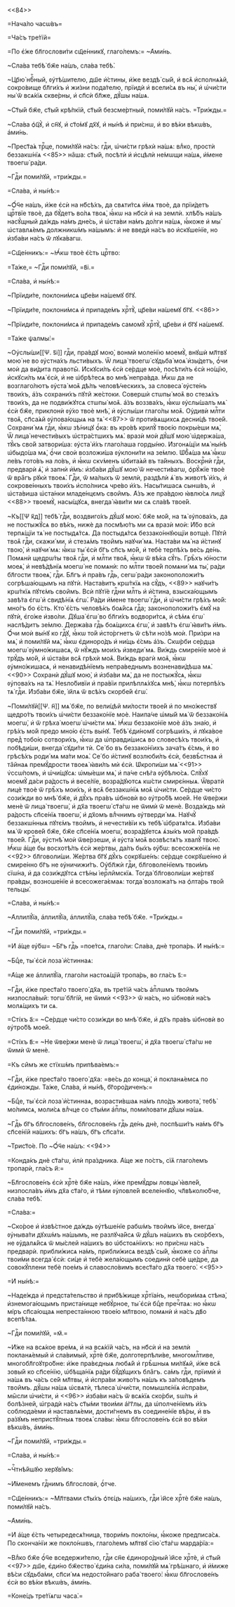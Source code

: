 <<84>>

=Нача́ло часѡ́въ=

=Ча́съ тре́тїй=

=По є҆́же бл҃гослови́ти сщ҃е́нникꙋ, глаго́лемъ:= ~А҆ми́нь.

~Сла́ва тебѣ̀ бж҃е на́шъ, сла́ва тебѣ̀.

~Цр҃ю̀ нбⷭ҇ный, ᲂу҆тѣ́шителю, дш҃е и҆́стины, и҆́же вездѣ̀ сы́й, и҆ всѧ̑
и҆сполнѧ́ѧй, сокро́вище бл҃ги́хъ и҆ жи́зни пода́телю, прїидѝ и҆ всели́сѧ въ ны̀,
и҆ ѡ҆чи́сти ны̀ ѿ всѧ́кїѧ скве́рны, и҆ сп҃сѝ бл҃же, дꙋ́шы на́шѧ.

~Ст҃ы́й бж҃е, ст҃ы́й крѣ́пкїй, ст҃ы́й безсме́ртный, поми́лꙋй на́съ. =Три́жды.=

~Сла́ва ѻ҆ц҃ꙋ̀, и҆ сн҃ꙋ, и҆ ст҃о́мꙋ дх҃ꙋ, и҆ ны́нѣ и҆ при́снѡ, и҆ во вѣ́ки
вѣкѡ́въ, а҆ми́нь.

~Прест҃а́ѧ трⷪ҇це, поми́лꙋй на́съ: гдⷭ҇и, ѡ҆чи́сти грѣхѝ на́шѧ: влⷣко, простѝ
беззакѡ́нїѧ <<85>> на̑ша: ст҃ы́й, посѣтѝ и҆ и҆сцѣлѝ не́мѡщи на́шѧ, и҆́мене
твоегѡ̀ ра́ди.

~Гдⷭ҇и поми́лꙋй, =три́жды.=

=Сла́ва, и҆ ны́нѣ:=

~Ѻ҆́ч҃е на́шъ, и҆́же є҆сѝ на нб҃сѣ́хъ, да свѧти́тсѧ и҆́мѧ твоѐ, да прїи́детъ
црⷭ҇твїе твоѐ, да бꙋ́детъ во́лѧ твоѧ̀, ꙗ҆́кѡ на нб҃сѝ и҆ на землѝ. хлѣ́бъ на́шъ
насꙋ́щный да́ждь на́мъ дне́сь, и҆ ѡ҆ста́ви на́мъ до́лги на́шѧ, ꙗ҆́коже и҆ мы̀
ѡ҆ставлѧ́емъ должникѡ́мъ на́шымъ: и҆ не введѝ на́съ во и҆скꙋше́нїе, но и҆зба́ви
на́съ ѿ лꙋка́вагѡ.

=Сщ҃е́нникъ:= ~Ꙗ҆́кѡ твоѐ є҆́сть црⷭ҇тво:

=Та́же,= ~Гдⷭ҇и поми́лꙋй, =в҃і.=

=Сла́ва, и҆ ны́нѣ:=

~Прїиди́те, поклони́мсѧ цр҃е́ви на́шемꙋ бг҃ꙋ.

~Прїиди́те, поклони́мсѧ и҆ припаде́мъ хрⷭ҇тꙋ̀, цр҃е́ви на́шемꙋ бг҃ꙋ. <<86>>

~Прїиди́те, поклони́мсѧ и҆ припаде́мъ самомꙋ̀ хрⷭ҇тꙋ̀, цр҃е́ви и҆ бг҃ꙋ на́шемꙋ.

=Та́же ѱалмы̀:=

~Оу҆слы́ши[[Ѱ. ѕ҃і]] гдⷭ҇и, пра́вдꙋ мою̀, вонмѝ моле́нїю моемꙋ̀, внꙋшѝ мл҃твꙋ
мою̀ не во ᲂу҆стна́хъ льсти́выхъ. Ѿ лица̀ твоегѡ̀ сꙋдьба̀ моѧ̀ и҆зы́детъ, ѻ҆́чи
моѝ да ви́дита правоты̑. И҆скꙋси́лъ є҆сѝ се́рдце моѐ, посѣти́лъ є҆сѝ но́щїю,
и҆скꙋси́лъ мѧ̀ є҆сѝ, и҆ не ѡ҆брѣ́тесѧ во мнѣ̀ непра́вда. Ꙗ҆́кѡ да не
возглаго́лютъ ᲂу҆ста̀ моѧ̑ дѣ́лъ человѣ́ческихъ, за словеса̀ ᲂу҆сте́нъ твои́хъ,
а҆́зъ сохрани́хъ пꙋти̑ же́стоки. Совершѝ стѡпы̀ моѧ̑ во стезѧ́хъ твои́хъ, да не
подви́жꙋтсѧ стѡпы̀ моѧ̑. а҆́зъ воззва́хъ, ꙗ҆́кѡ ᲂу҆слы́шалъ мѧ̀ є҆сѝ бж҃е,
приклонѝ ᲂу҆́хо твоѐ мнѣ̀, и҆ ᲂу҆слы́ши глаго́лы моѧ̑. Оу҆дивѝ млⷭ҇ти твоѧ̑,
сп҃са́ѧй ᲂу҆пова́ющыѧ на тѧ̀ <<87>> ѿ проти́вѧщихсѧ десни́цѣ твое́й. Сохрани́ мѧ
гдⷭ҇и, ꙗ҆́кѡ зѣ́ницꙋ ѻ҆́ка: въ кро́вѣ крилꙋ̀ твоє́ю покры́еши мѧ̀, Ѿ лица̀
нечести́выхъ ѡ҆стра́стшихъ мѧ̀. вразѝ моѝ дꙋ́шꙋ мою̀ ѡ҆держа́ша, тꙋ́къ сво́й
затвори́ша: ᲂу҆ста̀ и҆́хъ глаго́лаша горды́ню. И҆згонѧ́щїи мѧ̀ ны́нѣ ѡ҆быдо́ша
мѧ̀, ѻ҆́чи своѝ возложи́ша ᲂу҆клони́ти на зе́млю. Ѡ҆б̾ѧ́ша мѧ̀ ꙗ҆́кѡ ле́въ
гото́въ на ло́въ, и҆ ꙗ҆́кѡ скѵ́менъ ѡ҆бита́ѧй въ та́йныхъ. Воскрⷭ҇нѝ гдⷭ҇и,
предварѝ ѧ҆̀, и҆ запнѝ и҆̀мъ: и҆зба́ви дꙋ́шꙋ мою̀ ѿ нечести́вагѡ, ѻ҆рꙋ́жїе твоѐ
ѿ вра̑гъ рꙋкѝ твоеѧ̀. Гдⷭ҇и, ѿ ма́лыхъ ѿ землѝ, раздѣлѝ ѧ҆̀ въ животѣ̀ и҆́хъ, и҆
сокрове́нныхъ твои́хъ и҆спо́лнисѧ чре́во и҆́хъ. Насы́тишасѧ сынѡ́въ, и҆
ѡ҆ста́виша ѡ҆ста́нки младе́нцємъ свои̑мъ. А҆́зъ же пра́вдою ꙗ҆влю́сѧ лицꙋ̀
<<88>> твоемꙋ̀, насы́щꙋсѧ, внегда̀ ꙗ҆ви́ти ми сѧ сла́вѣ твое́й.

~Къ[[Ѱ к҃д]] тебѣ̀ гдⷭ҇и, воздвиго́хъ дꙋ́шꙋ мою̀. бж҃е мо́й, на тѧ̀ ᲂу҆пова́хъ,
да не постыжꙋ́сѧ во вѣ́къ, нижѐ да посмѣю́тъ ми сѧ вразѝ моѝ: И҆́бо всѝ
терпѧ́щїи тѧ̀ не постыдѧ́тсѧ. Да постыдѧ́тсѧ беззако́ннꙋющїи вотщѐ. Пꙋти̑ твоѧ̑
гдⷭ҇и, скажи́ ми, и҆ стезѧ́мъ твои̑мъ наꙋчи́ мѧ. Наста́ви мѧ̀ на и҆́стинꙋ твою̀,
и҆ наꙋчи́ мѧ: ꙗ҆́кѡ ты̀ є҆сѝ бг҃ъ сп҃съ мо́й, и҆ тебѐ терпѣ́хъ ве́сь де́нь.
Помѧнѝ щедрѡ́ты твоѧ̑ гдⷭ҇и, и҆ млⷭ҇ти твоѧ̑, ꙗ҆́кѡ ѿ вѣ́ка сꙋ́ть. Грѣ̑хъ
ю҆́ности моеѧ̀, и҆ невѣ́дѣнїѧ моегѡ̀ не помѧнѝ: по млⷭ҇ти твое́й помѧни́ мѧ ты̀,
ра́ди бл҃гости твоеѧ̀, гдⷭ҇и. Бл҃гъ и҆ пра́въ гдⷭ҇ь, сегѡ̀ ра́ди законоположи́тъ
согрѣша́ющымъ на пꙋтѝ. Наста́витъ крѡ́ткїѧ на сꙋ́дъ, <<89>> наꙋчи́тъ крѡ́ткїѧ
пꙋтє́мъ свои̑мъ. Всѝ пꙋтїѐ гдⷭ҇ни млⷭ҇ть и҆ и҆́стина, взыска́ющымъ завѣ́та є҆гѡ̀
и҆ свидѣ́нїѧ є҆гѡ̀. Ра́ди и҆́мене твоегѡ̀ гдⷭ҇и, и҆ ѡ҆чи́сти грѣ́хъ мо́й: мно́гъ
бо є҆́сть. Кто̀ є҆́сть человѣ́къ боѧ́йсѧ гдⷭ҇а; законоположи́тъ є҆мꙋ̀ на пꙋтѝ,
є҆го́же и҆зво́ли. Дꙋша̀ є҆гѡ̀ во бл҃ги́хъ водвори́тсѧ, и҆ сѣ́мѧ є҆гѡ̀ наслѣ́дитъ
зе́млю. Держа́ва гдⷭ҇ь боѧ́щихсѧ є҆гѡ̀, и҆ завѣ́тъ є҆гѡ̀ ꙗ҆ви́тъ и҆̀мъ. Ѻ҆́чи
моѝ вы́нꙋ ко гдⷭ҇ꙋ, ꙗ҆́кѡ то́й и҆сто́ргнетъ ѿ сѣ́ти но́зѣ моѝ. При́зри на мѧ̀,
и҆ поми́лꙋй мѧ̀, ꙗ҆́кѡ є҆диноро́дъ и҆ ни́щь є҆́смь а҆́зъ. Скѡ́рби се́рдца моегѡ̀
ᲂу҆мно́жишасѧ, ѿ нꙋ́ждъ мои́хъ и҆зведи́ мѧ. Ви́ждь смире́нїе моѐ и҆ трꙋ́дъ мо́й,
и҆ ѡ҆ста́ви всѧ̑ грѣхѝ моѧ̑. Ви́ждь врагѝ моѧ̑, ꙗ҆́кѡ ᲂу҆мно́жишасѧ, и҆
ненавидѣ́нїемъ непра́веднымъ возненави́дѣша мѧ̀. <<90>> Сохранѝ дꙋ́шꙋ мою̀, и҆
и҆зба́ви мѧ̀, да не постыжꙋ́сѧ, ꙗ҆́кѡ ᲂу҆пова́хъ на тѧ̀. Неѕло́бивїи и҆ пра́вїи
прилѣплѧ́хꙋсѧ мнѣ̀, ꙗ҆́кѡ потерпѣ́хъ тѧ̀ гдⷭ҇и. И҆зба́ви бж҃е, і҆и҃лѧ ѿ всѣ́хъ
скорбе́й є҆гѡ̀.

~Поми́лꙋй[[Ѱ. н҃]] мѧ̀ бж҃е, по вели́цѣй ми́лости твое́й и҆ по мно́жествꙋ
щедро́тъ твои́хъ ѡ҆чи́сти беззако́нїе моѐ. Наипа́че ѡ҆мы́й мѧ̀ ѿ беззако́нїѧ
моегѡ̀, и҆ ѿ грѣха̀ моегѡ̀ ѡ҆чи́сти мѧ̀. Ꙗ҆́кѡ беззако́нїе моѐ а҆́зъ зна́ю, и҆
грѣ́хъ мо́й предо мно́ю є҆́сть вы́нꙋ. Тебѣ̀ є҆ди́номꙋ согрѣши́хъ, и҆ лꙋка́вое
пред̾ тобо́ю сотвори́хъ, ꙗ҆́кѡ да ѡ҆правди́шисѧ во словесѣ́хъ твои́хъ, и҆
побѣди́ши, внегда̀ сꙋди́ти тѝ. Се́ бо въ беззако́нїихъ зача́тъ є҆́смь, и҆ во
грѣсѣ́хъ роди́ мѧ ма́ти моѧ̀. Се́ бо и҆́стинꙋ возлюби́лъ є҆сѝ, безвѣ̑стнаѧ и҆
та̑йнаѧ премꙋ́дрости твоеѧ̀ ꙗ҆ви́лъ мѝ є҆сѝ. Ѡ҆кропи́ши мѧ̀ <<91>> ѵ҆ссѡ́помъ,
и҆ ѡ҆чи́щꙋсѧ: ѡ҆мы́еши мѧ̀, и҆ па́че снѣ́га ᲂу҆бѣлю́сѧ. Слꙋ́хꙋ моемꙋ̀ да́си
ра́дость и҆ весе́лїе, возра́дꙋютсѧ кѡ́сти смирє́нныѧ. Ѿвратѝ лицѐ твоѐ ѿ грѣ̑хъ
мои́хъ, и҆ всѧ̑ беззакѡ́нїѧ моѧ̑ ѡ҆чи́сти. Се́рдце чи́сто сози́жди во мнѣ̀ бж҃е,
и҆ дꙋ́хъ пра́въ ѡ҆бновѝ во ᲂу҆тро́бѣ мое́й. Не ѿве́ржи менѐ ѿ лица̀ твоегѡ̀, и҆
дх҃а твоегѡ̀ ст҃а́гѡ не ѿимѝ ѿ менѐ. Возда́ждь мѝ ра́дость сп҃се́нїѧ твоегѡ̀, и҆
дх҃омъ влⷣчнимъ ᲂу҆тверди́ мѧ. Наꙋчꙋ̀ беззакѡ́нныѧ пꙋтє́мъ твои̑мъ, и҆
нечести́вїи къ тебѣ̀ ѡ҆братѧ́тсѧ. И҆зба́ви мѧ̀ ѿ крове́й бж҃е, бж҃е сп҃се́нїѧ
моегѡ̀, возра́дꙋетсѧ ѧ҆зы́къ мо́й пра́вдѣ твое́й. Гдⷭ҇и, ᲂу҆стнѣ̀ моѝ ѿве́рзеши,
и҆ ᲂу҆ста̀ моѧ̑ возвѣстѧ́тъ хвалꙋ̀ твою̀. Ꙗ҆́кѡ а҆́ще бы восхотѣ́лъ є҆сѝ
же́ртвы, да́лъ бы́хъ ᲂу҆́бѡ: всесожже́нїѧ не <<92>> бл҃говоли́ши. Же́ртва бг҃ꙋ
дꙋ́хъ сокрꙋше́нъ: се́рдце сокрꙋше́нно и҆ смире́нно бг҃ъ не ᲂу҆ничижи́тъ.
Оу҆бл҃жѝ гдⷭ҇и, бл҃говоле́нїемъ твои́мъ сїѡ́на, и҆ да сози́ждꙋтсѧ стѣ́ны
і҆ерⷭ҇ли̑мскїѧ. Тогда̀ бл҃говоли́ши же́ртвꙋ пра́вды, возноше́нїе и҆
всесожега́ємаѧ: тогда̀ возложа́тъ на ѻ҆лта́рь тво́й тельцы̀.

=Сла́ва, и҆ ны́нѣ:=

~А҆ллилꙋ́їа, а҆ллилꙋ́їа, а҆ллилꙋ́їа, сла́ва тебѣ̀ бж҃е. =Три́жды.=

~Гдⷭ҇и поми́лꙋй, =три́жды.=

=И҆ а҆́ще ᲂу҆́бѡ= ~Бг҃ъ гдⷭ҇ь =пое́тсѧ, глаго́ли: Сла́ва, днѐ тропа́рь. И҆
ны́нѣ:=

~Бцⷣе, ты̀ є҆сѝ лоза̀ и҆́стиннаѧ:

=А҆́ще же а҆ллилꙋ́їа, глаго́ли настоѧ́щїй тропа́рь, во гла́съ ѕ҃:=

~Гдⷭ҇и, и҆́же прест҃а́го твоего̀ дх҃а, въ тре́тїй ча́съ а҆пⷭ҇лѡмъ твои̑мъ
низпосла́вый: тогѡ̀ бл҃гі́й, не ѿимѝ <<93>> ѿ на́съ, но ѡ҆бновѝ на́съ молѧ́щихъ
ти сѧ.

=Сті́хъ а҃:= ~Се́рдце чи́сто сози́жди во мнѣ̀ бж҃е, и҆ дх҃ъ пра́въ ѡ҆бновѝ во
ᲂу҆тро́бѣ мое́й.

=Сті́хъ в҃:= ~Не ѿве́ржи менѐ ѿ лица̀ твоегѡ̀, и҆ дх҃а твоегѡ̀ ст҃а́гѡ не ѿимѝ
ѿ менѐ.

=Къ си̑мъ же стїхѡ́мъ припѣва́емъ:=

~Гдⷭ҇и, и҆́же прест҃а́го твоего̀ дх҃а: =ве́сь до конца̀, и҆ покланѧ́емсѧ по
є҆ди́ножды. Та́же, Сла́ва, и҆ ны́нѣ, бг҃оро́диченъ:=

~Бцⷣе, ты̀ є҆сѝ лоза̀ и҆́стиннаѧ, возрасти́вшаѧ на́мъ пло́дъ живота̀, тебѣ̀
мо́лимсѧ, моли́сѧ влⷣчце со ст҃ы́ми а҆пⷭ҇лы, поми́ловати дꙋ́шы на́шѧ.

~Гдⷭ҇ь бг҃ъ бл҃гослове́нъ, бл҃гослове́нъ гдⷭ҇ь де́нь днѐ, поспѣши́тъ на́мъ бг҃ъ
сп҃се́нїй на́шихъ: бг҃ъ на́шъ, бг҃ъ сп҃са́ти.

~Трист҃о́е. По ~Ѻ҆́ч҃е на́шъ: <<94>>

=Конда́къ днѐ ст҃а́гѡ, и҆лѝ пра́здника. А҆́ще же по́стъ, сїѧ̑ глаго́лемъ
тропарѝ, гла́съ и҃:=

~Бл҃гослове́нъ є҆сѝ хрⷭ҇тѐ бж҃е на́шъ, и҆́же премꙋ́дры ловцы̀ ꙗ҆вле́й,
низпосла́въ и҆̀мъ дх҃а ст҃а́го, и҆ тѣ́ми ᲂу҆ловле́й вселе́ннꙋю, чл҃вѣколю́бче,
сла́ва тебѣ̀.

=Сла́ва:=

~Ско́рое и҆ и҆звѣ́стное да́ждь ᲂу҆тѣше́нїе рабѡ́мъ твои̑мъ і҆и҃се, внегда̀
ᲂу҆ныва́ти дꙋхѡ́мъ на́шымъ, не разлꙋча́йсѧ ѿ дꙋ́шъ на́шихъ въ ско́рбехъ, не
ᲂу҆далѧ́йсѧ ѿ мы́слей на́шихъ во ѡ҆бстоѧ́нїихъ: но при́снѡ на́съ предварѝ.
прибли́жисѧ на́мъ, прибли́жисѧ вездѣ̀ сы́й, ꙗ҆́коже со а҆пⷭ҇лы твои́ми всегда̀
є҆сѝ: си́це и҆ тебѐ жела́ющымъ соединѝ себѐ ще́дре, да совокꙋ́плени тебѐ пое́мъ
и҆ славосло́вимъ всест҃а́го дх҃а твоего̀. <<95>>

=И҆ ны́нѣ:=

~Наде́жда и҆ предста́тельство и҆ прибѣ́жище хрⷭ҇тїа́нъ, неѡбори́маѧ стѣна̀,
и҆знемога́ющымъ приста́нище небꙋ́рное, ты̀ є҆сѝ бцⷣе пречⷭ҇таѧ: но ꙗ҆́кѡ мі́ръ
сп҃са́ющаѧ непреста́нною твое́ю мл҃твою, помѧнѝ и҆ на́съ дв҃о всепѣ́таѧ.

~Гдⷭ҇и поми́лꙋй, =м҃.=

~И҆́же на всѧ́кое вре́мѧ, и҆ на всѧ́кїй ча́съ, на нб҃сѝ и҆ на землѝ
покланѧ́емый и҆ сла́вимый, хрⷭ҇тѐ бж҃е, долготерпѣли́ве, многомлⷭ҇тиве,
многобл҃гоꙋтро́бне: и҆́же пра́вєдныѧ любѧ́й и҆ грѣ̑шныѧ ми́лꙋѧй, и҆́же всѧ̑
зовы́й ко сп҃се́нїю, ѡ҆бѣща́нїѧ ра́ди бꙋ́дꙋщихъ бла̑гъ. са́мъ гдⷭ҇и, прїимѝ и҆
на́шѧ въ ча́съ се́й мл҃твы, и҆ и҆спра́ви живо́тъ на́шъ къ за́повѣдемъ твои̑мъ.
дꙋ́шы на́шѧ ѡ҆свѧтѝ, тѣлеса̀ ѡ҆чи́сти, помышлє́нїѧ и҆спра́ви, мы̑сли ѡ҆чи́сти,
и҆ <<96>> и҆зба́ви на́съ ѿ всѧ́кїѧ ско́рби, ѕѡ́лъ и҆ болѣ́зней, ѡ҆градѝ на́съ
ст҃ы́ми твои́ми а҆́гг҃лы, да ѡ҆полче́нїемъ и҆́хъ соблюда́еми и҆ наставлѧ́еми,
дости́гнемъ въ соедине́нїе вѣ́ры, и҆ въ ра́зꙋмъ непристꙋ́пныѧ твоеѧ̀ сла́вы:
ꙗ҆́кѡ бл҃гослове́нъ є҆сѝ во вѣ́ки вѣкѡ́въ, а҆ми́нь.

~Гдⷭ҇и поми́лꙋй, =три́жды.=

=Сла́ва, и҆ ны́нѣ:=

~Чⷭ҇тнѣ́йшꙋю херꙋві̑мъ:

~И҆́менемъ гдⷭ҇нимъ бл҃гословѝ, ѻ҆́тче.

=Сщ҃е́нникъ:= ~Мл҃твами ст҃ы́хъ ѻ҆тє́цъ на́шихъ, гдⷭ҇и і҆и҃се хрⷭ҇тѐ бж҃е
на́шъ, поми́лꙋй на́съ.

~А҆ми́нь.

=И҆ а҆́ще є҆́сть четыредесѧ́тница, твори́мъ покло́ны, ꙗ҆́коже предписа́сѧ. По
сконча́нїи же покло́нѡвъ, глаго́лемъ мл҃твꙋ сїю̀ ст҃а́гѡ марда́рїа:=

~Влⷣко бж҃е ѻ҆́ч҃е вседержи́телю, гдⷭ҇и сн҃е є҆диноро́дный і҆и҃се хрⷭ҇тѐ, и҆
ст҃ы́й <<97>> дш҃е, є҆ди́но бж҃ество̀ є҆ди́на си́ла, поми́лꙋй мѧ̀ грѣ́шнаго, и҆
и҆́миже вѣ́си сꙋдьба́ми, сп҃си́ мѧ недосто́йнаго раба̀ твоего̀: ꙗ҆́кѡ
бл҃гослове́нъ є҆сѝ во вѣ́ки вѣкѡ́въ, а҆ми́нь.

=Коне́цъ тре́тїѧгѡ часа̀.=

